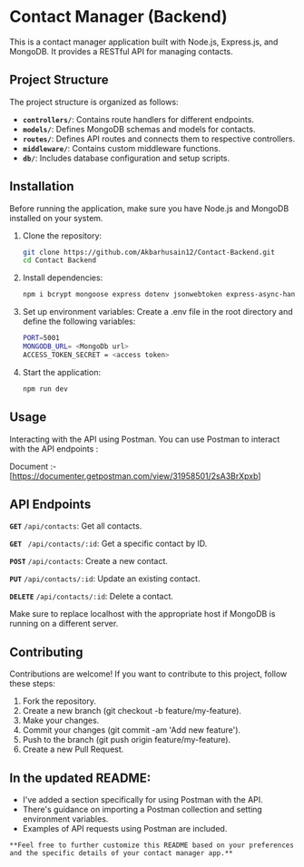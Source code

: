 # Contact Manager (Backend)

This is a contact manager application built with Node.js, Express.js, and MongoDB. It provides a RESTful API for managing contacts.

## Project Structure

The project structure is organized as follows:

- **`controllers/`**: Contains route handlers for different endpoints.
- **`models/`**: Defines MongoDB schemas and models for contacts.
- **`routes/`**: Defines API routes and connects them to respective controllers.
- **`middleware/`**: Contains custom middleware functions.
- **`db/`**: Includes database configuration and setup scripts.

## Installation

Before running the application, make sure you have Node.js and MongoDB installed on your system.

1. Clone the repository:
   ```bash
   git clone https://github.com/Akbarhusain12/Contact-Backend.git
   cd Contact Backend
   ```
2. Install dependencies:
   ```bash
   npm i bcrypt mongoose express dotenv jsonwebtoken express-async-handler
   ```
3. Set up environment variables: Create a .env file in the root directory and define the following variables:
    ```bash
    PORT=5001
    MONGODB_URL= <MongoDb url>
    ACCESS_TOKEN_SECRET = <access token>
    ```
4. Start the application:
    ```bash
    npm run dev
    ```

## Usage
Interacting with the API using Postman. You can use Postman to interact with the API endpoints :

Document :-[https://documenter.getpostman.com/view/31958501/2sA3BrXpxb]

## API Endpoints
**`GET`** `/api/contacts`: Get all contacts.

**`GET`** ` /api/contacts/:id`: Get a specific contact by ID.

**`POST`** `/api/contacts`: Create a new contact.

**`PUT`** `/api/contacts/:id`: Update an existing contact.

**`DELETE`** `/api/contacts/:id`: Delete a contact.

Make sure to replace localhost with the appropriate host if MongoDB is running on a different server.


## Contributing
Contributions are welcome! If you want to contribute to this project, follow these steps:

1. Fork the repository.
2. Create a new branch (git checkout -b feature/my-feature).
3. Make your changes.
4. Commit your changes (git commit -am 'Add new feature').
5. Push to the branch (git push origin feature/my-feature).
6. Create a new Pull Request.




## In the updated README:

- I've added a section specifically for using Postman with the API.
- There's guidance on importing a Postman collection and setting environment variables.
- Examples of API requests using Postman are included.

`**Feel free to further customize this README based on your preferences and the specific details of your contact manager app.**`


